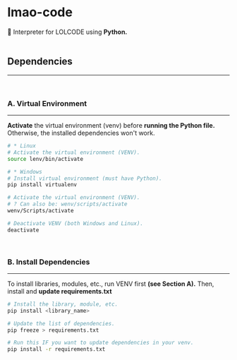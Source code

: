<!-- Heading -->
# **lmao-code**
🤖 Interpreter for LOLCODE using **Python.**
<br /> <br />

<!-- Installation -->
## **Dependencies**
- - -
<br />

### **A. Virtual Environment**
- - -
**Activate** the virtual environment (venv) before **running the Python file.** Otherwise, the installed dependencies won't work.

```bash
# * Linux
# Activate the virtual environment (VENV).
source lenv/bin/activate

# * Windows
# Install virtual environment (must have Python).
pip install virtualenv

# Activate the virtual environment (VENV).
# ? Can also be: wenv/scripts/activate
wenv/Scripts/activate

# Deactivate VENV (both Windows and Linux).
deactivate
```
<br />

### **B. Install Dependencies**
- - -
To install libraries, modules, etc., run VENV first **(see Section A).** Then, install and **update requirements.txt**

```bash
# Install the library, module, etc.
pip install <library_name>

# Update the list of dependencies.
pip freeze > requirements.txt

# Run this IF you want to update dependencies in your venv.
pip install -r requirements.txt
```
